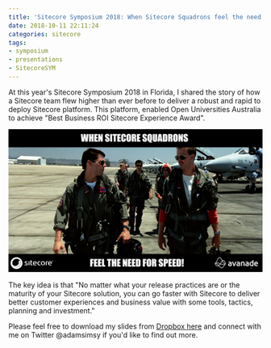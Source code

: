 ```yaml
---
title: 'Sitecore Symposium 2018: When Sitecore Squadrons feel the need for speed!'
date: 2018-10-11 22:11:24
categories: sitecore
tags:
- symposium
- presentations
- SitecoreSYM
---
```

At this year's Sitecore Symposium 2018 in Florida, I shared the story of how a Sitecore team flew higher than ever before to deliver a robust and rapid to deploy Sitecore platform. This platform, enabled Open Universities Australia to achieve "Best Business ROI Sitecore Experience Award". 

![When Sitecore Squadrons feel the need for speed slides](/images/symposium/symposium-slide.png)

<!-- more -->

The key idea is that "No matter what your release practices are or the maturity of your Sitecore solution, you can go faster with Sitecore to deliver better customer experiences and business value with some tools, tactics, planning and investment."

Please feel free to download my slides from [Dropbox here](https://www.dropbox.com/s/uykqaeb3rwa9haq/BO221152_Simmonds_v9.pptx?dl=0) and connect with me on Twitter @adamsimsy if you'd like to find out more.
